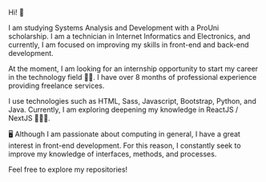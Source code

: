 Hi! 🚀

I am studying Systems Analysis and Development with a ProUni scholarship. I am a technician in Internet Informatics and Electronics, and currently, I am focused on improving my skills in front-end and back-end development.

At the moment, I am looking for an internship opportunity to start my career in the technology field 👦🏽. I have over 8 months of professional experience providing freelance services.

I use technologies such as HTML, Sass, Javascript, Bootstrap, Python, and Java. Currently, I am exploring deepening my knowledge in ReactJS / NextJS 👨🏽‍💻.

🖥️ Although I am passionate about computing in general, I have a great interest in front-end development. For this reason, I constantly seek to improve my knowledge of interfaces, methods, and processes.

Feel free to explore my repositories!